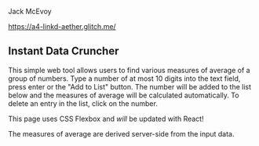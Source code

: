 Jack McEvoy

https://a4-linkd-aether.glitch.me/

## Instant Data Cruncher
This simple web tool allows users to find various measures of average of a group of numbers. Type a number of at most 10 digits into the text field, press enter or the "Add to List" button. The number will be added to the list below and the measures of average will be calculated automatically. To delete an entry in the list, click on the number.

This page uses CSS Flexbox and *will* be updated with React!

The measures of average are derived server-side from the input data.
